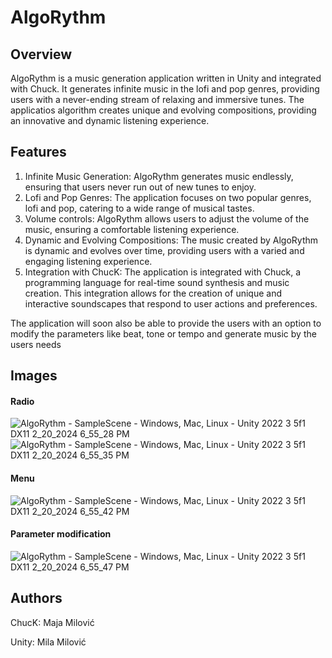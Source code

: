 # AlgoRythm

## Overview
AlgoRythm is a music generation application written in Unity and integrated with Chuck. It generates infinite music in the lofi and pop genres, providing users with a never-ending stream of relaxing and immersive tunes. The applicatios algorithm creates unique and evolving compositions, providing an innovative and dynamic listening experience.

## Features
1. Infinite Music Generation: AlgoRythm generates music endlessly, ensuring that users never run out of new tunes to enjoy.
2. Lofi and Pop Genres: The application focuses on two popular genres, lofi and pop, catering to a wide range of musical tastes.
3. Volume controls: AlgoRythm allows users to adjust the volume of the music, ensuring a comfortable listening experience.
4. Dynamic and Evolving Compositions: The music created by AlgoRythm is dynamic and evolves over time, providing users with a varied and engaging listening experience.
5. Integration with ChucK: The application is integrated with Chuck, a programming language for real-time sound synthesis and music creation. This integration allows for the creation of unique and interactive soundscapes that respond to user actions and preferences.

The application will soon also be able to provide the users with an option to modify the parameters like beat, tone or tempo and generate music by the users needs

## Images
#### Radio
![AlgoRythm - SampleScene - Windows, Mac, Linux - Unity 2022 3 5f1 _DX11_ 2_20_2024 6_55_28 PM](https://github.com/milamilovic/AlgoRythmApplication/assets/104532211/f9dd32de-a9e9-4445-bfa2-1fd6e21c577a)
![AlgoRythm - SampleScene - Windows, Mac, Linux - Unity 2022 3 5f1 _DX11_ 2_20_2024 6_55_35 PM](https://github.com/milamilovic/AlgoRythmApplication/assets/104532211/f200edd4-6459-4576-b0f6-9571a57d1ff3)
#### Menu
![AlgoRythm - SampleScene - Windows, Mac, Linux - Unity 2022 3 5f1 _DX11_ 2_20_2024 6_55_42 PM](https://github.com/milamilovic/AlgoRythmApplication/assets/104532211/9ac9d1e7-21c3-4286-84cb-7e830133253c)
#### Parameter modification
![AlgoRythm - SampleScene - Windows, Mac, Linux - Unity 2022 3 5f1 _DX11_ 2_20_2024 6_55_47 PM](https://github.com/milamilovic/AlgoRythmApplication/assets/104532211/37f7ff1d-3c33-4823-94de-170659a6a5f4)

## Authors
ChucK: Maja Milović

Unity: Mila Milović
